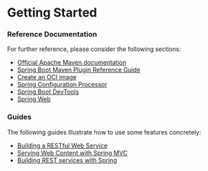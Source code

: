 # Getting Started

### Reference Documentation

For further reference, please consider the following sections:

* [Official Apache Maven documentation](https://maven.apache.org/guides/index.html)
* [Spring Boot Maven Plugin Reference Guide](https://docs.spring.io/spring-boot/docs/2.7.4/maven-plugin/reference/html/)
* [Create an OCI image](https://docs.spring.io/spring-boot/docs/2.7.4/maven-plugin/reference/html/#build-image)
* [Spring Configuration Processor](https://docs.spring.io/spring-boot/docs/2.7.4/reference/htmlsingle/#appendix.configuration-metadata.annotation-processor)
* [Spring Boot DevTools](https://docs.spring.io/spring-boot/docs/2.7.4/reference/htmlsingle/#using.devtools)
* [Spring Web](https://docs.spring.io/spring-boot/docs/2.7.4/reference/htmlsingle/#web)

### Guides

The following guides illustrate how to use some features concretely:

* [Building a RESTful Web Service](https://spring.io/guides/gs/rest-service/)
* [Serving Web Content with Spring MVC](https://spring.io/guides/gs/serving-web-content/)
* [Building REST services with Spring](https://spring.io/guides/tutorials/rest/)

